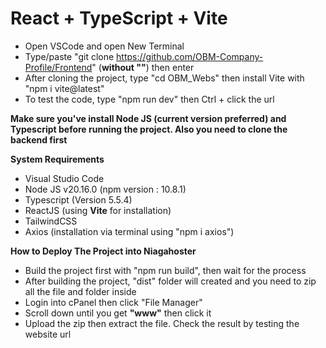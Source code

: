 # React + TypeScript + Vite

- Open VSCode and open New Terminal
- Type/paste "git clone https://github.com/OBM-Company-Profile/Frontend" (**without ""**) then enter
- After cloning the project, type "cd OBM_Webs" then install Vite with "npm i vite@latest"
- To test the code, type "npm run dev" then Ctrl + click the url

**Make sure you've install Node JS (current version preferred) and Typescript before running the project. Also you need to clone the backend first**

**System Requirements**
- Visual Studio Code
- Node JS v20.16.0 (npm version : 10.8.1)
- Typescript (Version 5.5.4)
- ReactJS (using **Vite** for installation)
- TailwindCSS
- Axios (installation via terminal using "npm i axios")

**How to Deploy The Project into Niagahoster**
- Build the project first with "npm run build", then wait for the process
- After building the project, "dist" folder will created and you need to zip all the file and folder inside
- Login into cPanel then click "File Manager"
- Scroll down until you get **"www"** then click it
- Upload the zip then extract the file. Check the result by testing the website url
